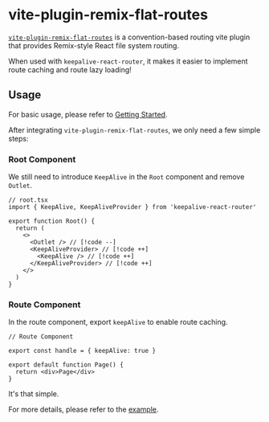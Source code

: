 # vite-plugin-remix-flat-routes

[`vite-plugin-remix-flat-routes`](https://hemengke1997.github.io/vite-plugin-remix-flat-routes/) is a convention-based routing vite plugin that provides Remix-style React file system routing.

When used with `keepalive-react-router`, it makes it easier to implement route caching and route lazy loading!

## Usage

For basic usage, please refer to [Getting Started](https://hemengke1997.github.io/vite-plugin-remix-flat-routes/guides/getting-started.html).

After integrating `vite-plugin-remix-flat-routes`, we only need a few simple steps:

### Root Component

We still need to introduce `KeepAlive` in the `Root` component and remove `Outlet`.

```tsx
// root.tsx
import { KeepAlive, KeepAliveProvider } from 'keepalive-react-router'

export function Root() {
  return (
    <>
      <Outlet /> // [!code --]
      <KeepAliveProvider> // [!code ++]
        <KeepAlive /> // [!code ++]
      </KeepAliveProvider> // [!code ++]
    </>
  )
}
```

### Route Component

In the route component, export `keepAlive` to enable route caching.

```tsx
// Route Component

export const handle = { keepAlive: true }

export default function Page() {
  return <div>Page</div>
}
```

It's that simple.

For more details, please refer to the [example](https://github.com/hemengke1997/keepalive-react-router/tree/master/playground/vite-plugin-remix-flat-routes).
